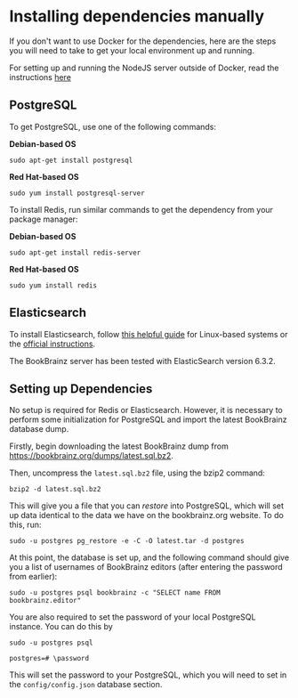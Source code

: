 # Installing dependencies manually

If you don't want to use Docker for the dependencies, here are the steps you will need to take to get your local environment up and running.

For setting up and running the NodeJS server outside of Docker, read the instructions [here](./NODEJS_SETUP.md)



## PostgreSQL
To get PostgreSQL, use one of the following commands:

**Debian-based OS**

    sudo apt-get install postgresql

**Red Hat-based OS**

    sudo yum install postgresql-server

To install Redis, run similar commands to get the dependency from your package
manager:

**Debian-based OS**

    sudo apt-get install redis-server

**Red Hat-based OS**

    sudo yum install redis


## Elasticsearch

To install Elasticsearch, follow [this helpful guide](https://www.digitalocean.com/community/tutorials/how-to-install-and-configure-elasticsearch-on-ubuntu-16-04) for Linux-based systems or the [official instructions](
https://www.elastic.co/guide/en/elasticsearch/reference/current/_installation.html).

The BookBrainz server has been tested with ElasticSearch version 6.3.2.

## Setting up Dependencies

No setup is required for Redis or Elasticsearch. However, it is necessary to
perform some initialization for PostgreSQL and import the latest BookBrainz
database dump.

Firstly, begin downloading the latest BookBrainz dump from
https://bookbrainz.org/dumps/latest.sql.bz2.

Then, uncompress the `latest.sql.bz2` file, using the bzip2 command:

    bzip2 -d latest.sql.bz2

This will give you a file that you can *restore* into PostgreSQL, which will
set up data identical to the data we have on the bookbrainz.org website. To do
this, run:

    sudo -u postgres pg_restore -e -C -O latest.tar -d postgres

At this point, the database is set up, and the following command should give
you a list of usernames of BookBrainz editors (after entering the password from
earlier):

    sudo -u postgres psql bookbrainz -c "SELECT name FROM bookbrainz.editor"

You are also required to set the password of your local PostgreSQL instance.
You can do this by


    sudo -u postgres psql

    postgres=# \password

This will set the password to your PostgreSQL, which you will need to set in the `config/config.json` database section.
